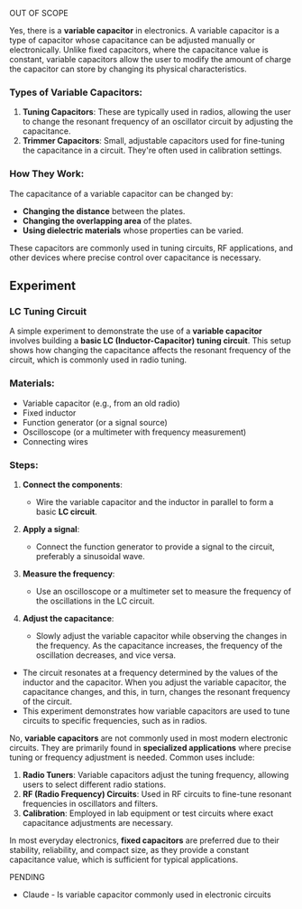 OUT OF SCOPE

Yes, there is a **variable capacitor** in electronics. A variable capacitor is a type of capacitor whose capacitance can be adjusted manually or electronically. Unlike fixed capacitors, where the capacitance value is constant, variable capacitors allow the user to modify the amount of charge the capacitor can store by changing its physical characteristics.

### Types of Variable Capacitors:
1. **Tuning Capacitors**: These are typically used in radios, allowing the user to change the resonant frequency of an oscillator circuit by adjusting the capacitance.
2. **Trimmer Capacitors**: Small, adjustable capacitors used for fine-tuning the capacitance in a circuit. They're often used in calibration settings.

### How They Work:
The capacitance of a variable capacitor can be changed by:
- **Changing the distance** between the plates.
- **Changing the overlapping area** of the plates.
- **Using dielectric materials** whose properties can be varied.

These capacitors are commonly used in tuning circuits, RF applications, and other devices where precise control over capacitance is necessary.

## Experiment
### LC Tuning Circuit

A simple experiment to demonstrate the use of a **variable capacitor** involves building a **basic LC (Inductor-Capacitor) tuning circuit**. This setup shows how changing the capacitance affects the resonant frequency of the circuit, which is commonly used in radio tuning.

### Materials:
- Variable capacitor (e.g., from an old radio)
- Fixed inductor
- Function generator (or a signal source)
- Oscilloscope (or a multimeter with frequency measurement)
- Connecting wires

### Steps:
1. **Connect the components**:
   - Wire the variable capacitor and the inductor in parallel to form a basic **LC circuit**.

2. **Apply a signal**:
   - Connect the function generator to provide a signal to the circuit, preferably a sinusoidal wave.

3. **Measure the frequency**:
   - Use an oscilloscope or a multimeter set to measure the frequency of the oscillations in the LC circuit.

4. **Adjust the capacitance**:
   - Slowly adjust the variable capacitor while observing the changes in the frequency. As the capacitance increases, the frequency of the oscillation decreases, and vice versa.

- The circuit resonates at a frequency determined by the values of the inductor and the capacitor. When you adjust the variable capacitor, the capacitance changes, and this, in turn, changes the resonant frequency of the circuit.
- This experiment demonstrates how variable capacitors are used to tune circuits to specific frequencies, such as in radios.

No, **variable capacitors** are not commonly used in most modern electronic circuits. They are primarily found in **specialized applications** where precise tuning or frequency adjustment is needed. Common uses include:

1. **Radio Tuners**: Variable capacitors adjust the tuning frequency, allowing users to select different radio stations.
2. **RF (Radio Frequency) Circuits**: Used in RF circuits to fine-tune resonant frequencies in oscillators and filters.
3. **Calibration**: Employed in lab equipment or test circuits where exact capacitance adjustments are necessary.

In most everyday electronics, **fixed capacitors** are preferred due to their stability, reliability, and compact size, as they provide a constant capacitance value, which is sufficient for typical applications.

PENDING

- Claude - Is variable capacitor commonly used in electronic circuits
